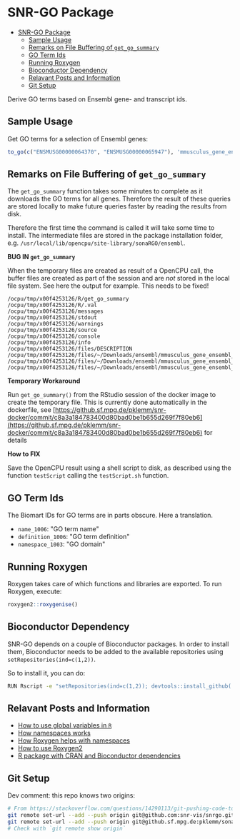 # SNR-GO Package

<!-- TOC -->

* [SNR-GO Package](#snr-go-package)
  * [Sample Usage](#sample-usage)
  * [Remarks on File Buffering of `get_go_summary`](#remarks-on-file-buffering-of-get_go_summary)
  * [GO Term Ids](#go-term-ids)
  * [Running Roxygen](#running-roxygen)
  * [Bioconductor Dependency](#bioconductor-dependency)
  * [Relavant Posts and Information](#relavant-posts-and-information)
  * [Git Setup](#git-setup)

<!-- /TOC -->

Derive GO terms based on Ensembl gene- and transcript ids.

## Sample Usage

Get GO terms for a selection of Ensembl genes:

```r
to_go(c("ENSMUSG00000064370", "ENSMUSG00000065947"), 'mmusculus_gene_ensembl')
```

## Remarks on File Buffering of `get_go_summary`

The `get_go_summary` function takes some minutes to complete as it downloads the GO terms for all genes. Therefore the result of these queries are stored locally to make future queries faster by reading the results from disk.

Therefore the first time the command is called it will take some time to install. The intermediate files are stored in the package installation folder, e.g. `/usr/local/lib/opencpu/site-library/sonaRGO/ensembl`.

**BUG IN `get_go_summary`**

When the temporary files are created as result of a OpenCPU call, the buffer files are created as part of the session and are _not_ stored in the local file system. See here the output for example. This needs to be fixed!

```
/ocpu/tmp/x00f4253126/R/get_go_summary
/ocpu/tmp/x00f4253126/R/.val
/ocpu/tmp/x00f4253126/messages
/ocpu/tmp/x00f4253126/stdout
/ocpu/tmp/x00f4253126/warnings
/ocpu/tmp/x00f4253126/source
/ocpu/tmp/x00f4253126/console
/ocpu/tmp/x00f4253126/info
/ocpu/tmp/x00f4253126/files/DESCRIPTION
/ocpu/tmp/x00f4253126/files/~/Downloads/ensembl/mmusculus_gene_ensembl_90_genes.RData
/ocpu/tmp/x00f4253126/files/~/Downloads/ensembl/mmusculus_gene_ensembl_90_go.RData
/ocpu/tmp/x00f4253126/files/~/Downloads/ensembl/mmusculus_gene_ensembl_90_transcripts.RData
```

**Temporary Workaround**

Run `get_go_summary()` from the RStudio session of the docker image to create the temporary file. This is currently done automatically in the dockerfile, see [https://github.sf.mpg.de/pklemm/snr-docker/commit/c8a3a184783400d80bad0be1b655d269f7f80eb6](https://github.sf.mpg.de/pklemm/snr-docker/commit/c8a3a184783400d80bad0be1b655d269f7f80eb6) for details

**How to FIX**

Save the OpenCPU result using a shell script to disk, as described using the function `testScript` calling the `testScript.sh` function.

## GO Term Ids

The Biomart IDs for GO terms are in parts obscure. Here a translation.

* `name_1006`: "GO term name"
* `definition_1006`: "GO term definition"
* `namespace_1003`: "GO domain"

## Running Roxygen

Roxygen takes care of which functions and libraries are exported. To run Roxygen, execute:

```r
roxygen2::roxygenise()
```

## Bioconductor Dependency

SNR-GO depends on a couple of Bioconductor packages. In order to install them, Bioconductor needs to be added to the available repositories using `setRepositories(ind=c(1,2))`.

So to install it, you can do:

```bash
RUN Rscript -e "setRepositories(ind=c(1,2)); devtools::install_github('paulklemm/snrgo')"
```

## Relavant Posts and Information

* [How to use global variables in `R`](https://stackoverflow.com/questions/12598242/global-variables-in-packages-in-r)
* [How namespaces works](http://r-pkgs.had.co.nz/namespace.html)
* [How Roxygen helps with namespaces](http://kbroman.org/pkg_primer/pages/depends.html)
* [How to use Roxygen2](https://github.com/yihui/roxygen2)
* [R package with CRAN and Bioconductor dependencies](https://stackoverflow.com/questions/34617306/r-package-with-cran-and-bioconductor-dependencies)

## Git Setup

Dev comment: this repo knows two origins:

```bash
# From https://stackoverflow.com/questions/14290113/git-pushing-code-to-two-remotes
git remote set-url --add --push origin git@github.com:snr-vis/snrgo.git
git remote set-url --add --push origin git@github.sf.mpg.de:pklemm/sonargo.git
# Check with `git remote show origin`
```
